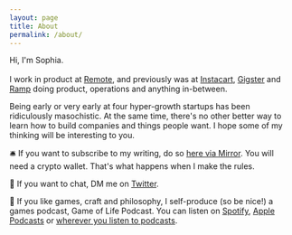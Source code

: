 ```yaml
---
layout: page
title: About
permalink: /about/
---
```


Hi, I'm Sophia. 
<br> <br>
I work in product at <a href="https://remote.com/">Remote</a>, and previously was at <a href="http://instacart.com/">Instacart</a>, <a href="https://gigster.com/">Gigster</a> and <a href="https://ramp.com/">Ramp</a> doing product, operations and anything in-between.  

Being early or very early at four hyper-growth startups has been ridiculously masochistic. At the same time, there's no other better way to learn how to build companies and things people want. I hope some of my thinking will be interesting to you. 

🛎️ If you want to subscribe to my writing, do so <a href="https://mirror.xyz/0x32721B54a9e3B5ec2eCc539EbB73F35c4c816b8c/subscribe">here via Mirror</a>.  You will need a crypto wallet. That's what happens when I make the rules. 

💌 If you want to chat, DM me on <a href="https://twitter.com/sophdeng">Twitter</a>.

👾 If you like games, craft and philosophy, I self-produce (so be nice!) a games podcast, Game of Life Podcast. You can listen on <a href="https://open.spotify.com/show/0hSDeYssbPB7SEY7ZWarxs?si=v2GxpCNZTA61V8_UgssinA">Spotify</a>, <a href="https://podcasts.apple.com/us/podcast/game-of-life-podcast/id1666618871">Apple Podcasts</a> or <a href="https://anchor.fm/gameoflifepod">wherever you listen to podcasts</a>.
